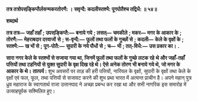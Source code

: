 **तत्र तत्रोपसङ्कि़प्तैर्लसन्मकरतोरणै: ।** **सवृन्दै: कदलीस्तश्भै: पूगपोतैश्च तद्विधै: ॥ ५४॥** 

**शब्दार्थ** 

**तत्र तत्र—** **जहाँ तहाँ** **; उपसङ्कि़प्तै:—** **बनाये गये** **; लसत्—** **चमकीले** **; मकर—** **मगर के आकार के** **; तोरणै:—** **मेहराबदार दरवाजों** **से** **; स-वृन्दै:—** **फूलों तथा फलों के गुच्छों से** **; कदली—** **केले के वृक्षों के** **; स्तश्भै:—** **ख भों से** **; पूग-पोतै:—** **सुपारी के नये पौधों** **से** **; च—** **भी** **; तत्-विधै:—** **उस प्रकार का।** **.** 

**सारा नगर केले के स्तश्भों से सजाया गया था, जिनमें फूलों तथा फलों के गुच्छे लटक रहे** **थे और जहाँ-तहाँ पत्तियों तथा टहनियों से युक्त सुपारी के वृक्ष दिख रहे थे। ऐसे अनेक तोरण** **भी बनाये गये थे, जो मगर के आकार के थे।** **तात्पर्य :** शुभ अवसरों पर ताड़ की हरी पत्तियों, नारियल के वृक्षों, सुपारी के वृक्षों तथा केले के वृक्षों एवं फल, फूल, तथा पत्तियों से सजावट करने की शुभ प्रथा भारत में अत्यन्त प्राचीन है। अपने महान् पुत्र ध्रुव महाराज के स्वागतार्थ राजा उत्तानपाद ने अच्छा प्रबन्ध कर रखा था और सभी नागरिक इस समारोह में उत्साहपूर्वक सश्मिलित हुए।  
